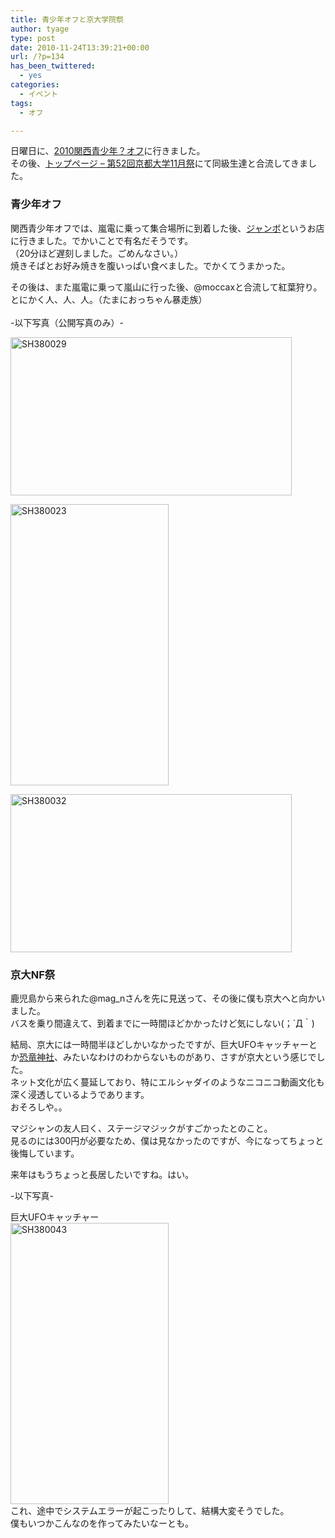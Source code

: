 ```yaml
---
title: 青少年オフと京大学院祭
author: tyage
type: post
date: 2010-11-24T13:39:21+00:00
url: /?p=134
has_been_twittered:
  - yes
categories:
  - イベント
tags:
  - オフ

---
```

<p>日曜日に、<a href="http://tweetvite.com/event/u20_04">2010関西青少年？オフ</a>に行きました。<br />
その後、<a href="http://www.nf.la/">トップページ &#8211; 第52回京都大学11月祭</a>にて同級生達と合流してきました。</p>
<h3>青少年オフ</h3>
<p>関西青少年オフでは、嵐電に乗って集合場所に到着した後、<a href="http://r.tabelog.com/kyoto/A2605/A260501/26000617/">ジャンボ</a>というお店に行きました。でかいことで有名だそうです。<br />
（20分ほど遅刻しました。ごめんなさい。）<br />
焼きそばとお好み焼きを腹いっぱい食べました。でかくてうまかった。</p>
<p>その後は、また嵐電に乗って嵐山に行った後、@moccaxと合流して紅葉狩り。<br />
とにかく人、人、人。（たまにおっちゃん暴走族）<br />
<!--more--><br />
-以下写真（公開写真のみ）-</p>
<p><a href="http://photozou.jp/photo/show/265673/57734393"><img src="http://art16.photozou.jp/pub/673/265673/photo/57734393.jpg" alt="SH380029" width="450" height="253" style="border:0" /></a></p>
<p><a href="http://photozou.jp/photo/show/265673/57734090"><img src="http://art28.photozou.jp/pub/673/265673/photo/57734090.jpg" alt="SH380023" width="253" height="450" style="border:0" /></a></p>
<p><a href="http://photozou.jp/photo/show/265673/57734532"><img src="http://art42.photozou.jp/pub/673/265673/photo/57734532.jpg" alt="SH380032" width="450" height="253" style="border:0" /></a></p>
<h3>京大NF祭</h3>
<p>鹿児島から来られた@mag_nさんを先に見送って、その後に僕も京大へと向かいました。<br />
バスを乗り間違えて、到着までに一時間ほどかかったけど気にしない(；´Д｀)</p>
<p>結局、京大には一時間半ほどしかいなかったですが、巨大UFOキャッチャーとか<a href="https://twitter.com/#!/kyoryu_jinja">恐竜神社</a>、みたいなわけのわからないものがあり、さすが京大という感じでした。<br />
ネット文化が広く蔓延しており、特にエルシャダイのようなニコニコ動画文化も深く浸透しているようであります。<br />
おそろしや。。</p>
<p>マジシャンの友人曰く、ステージマジックがすごかったとのこと。<br />
見るのには300円が必要なため、僕は見なかったのですが、今になってちょっと後悔しています。</p>
<p>来年はもうちょっと長居したいですね。はい。</p>
<p>-以下写真-</p>
<p>巨大UFOキャッチャー<br />
<a href="http://photozou.jp/photo/show/265673/57736265"><img src="http://art23.photozou.jp/pub/673/265673/photo/57736265.jpg" alt="SH380043" width="253" height="450" style="border:0" /></a><br />
これ、途中でシステムエラーが起こったりして、結構大変そうでした。<br />
僕もいつかこんなのを作ってみたいなーとも。</p>
